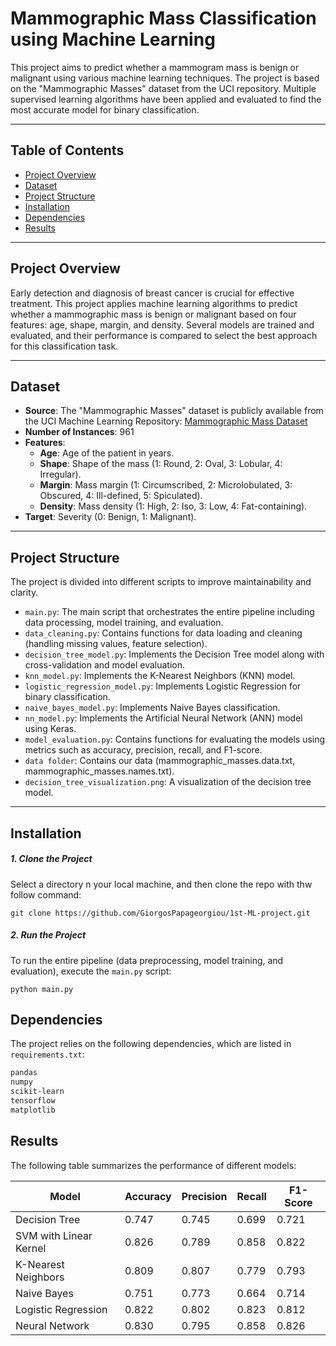 # **Mammographic Mass Classification using Machine Learning**

This project aims to predict whether a mammogram mass is benign or malignant using various machine learning techniques. The project is based on the "Mammographic Masses" dataset from the UCI repository. Multiple supervised learning algorithms have been applied and evaluated to find the most accurate model for binary classification.

---

## **Table of Contents**
- [Project Overview](#project-overview)
- [Dataset](#dataset)
- [Project Structure](#project-structure)
- [Installation](#installation)
- [Dependencies](#Dependencies)
- [Results](#results)


---

## **Project Overview**

Early detection and diagnosis of breast cancer is crucial for effective treatment. This project applies machine learning algorithms to predict whether a mammographic mass is benign or malignant based on four features: age, shape, margin, and density. Several models are trained and evaluated, and their performance is compared to select the best approach for this classification task.

---

## **Dataset**

- **Source**: The "Mammographic Masses" dataset is publicly available from the UCI Machine Learning Repository: [Mammographic Mass Dataset](https://archive.ics.uci.edu/ml/datasets/Mammographic+Mass)
- **Number of Instances**: 961
- **Features**:
  - **Age**: Age of the patient in years.
  - **Shape**: Shape of the mass (1: Round, 2: Oval, 3: Lobular, 4: Irregular).
  - **Margin**: Mass margin (1: Circumscribed, 2: Microlobulated, 3: Obscured, 4: Ill-defined, 5: Spiculated).
  - **Density**: Mass density (1: High, 2: Iso, 3: Low, 4: Fat-containing).
- **Target**: Severity (0: Benign, 1: Malignant).

---

## **Project Structure**

The project is divided into different scripts to improve maintainability and clarity.

- `main.py`: The main script that orchestrates the entire pipeline including data processing, model training, and evaluation.
- `data_cleaning.py`: Contains functions for data loading and cleaning (handling missing values, feature selection).
- `decision_tree_model.py`: Implements the Decision Tree model along with cross-validation and model evaluation.
- `knn_model.py`: Implements the K-Nearest Neighbors (KNN) model.
- `logistic_regression_model.py`: Implements Logistic Regression for binary classification.
- `naive_bayes_model.py`: Implements Naive Bayes classification.
- `nn_model.py`: Implements the Artificial Neural Network (ANN) model using Keras.
- `model_evaluation.py`: Contains functions for evaluating the models using metrics such as accuracy, precision, recall, and F1-score.
- `data folder`: Contains our data (mammographic_masses.data.txt, mammographic_masses.names.txt).
- `decision_tree_visualization.png`: A visualization of the decision tree model.

---

## **Installation**


##### 1. Clone the Project
Select a directory n your local machine, and then clone the repo with thw follow command:

```
git clone https://github.com/GiorgosPapageorgiou/1st-ML-project.git
```

##### 2. Run the Project
To run the entire pipeline (data preprocessing, model training, and evaluation), execute the `main.py` script:

```
python main.py
```

## **Dependencies**

The project relies on the following dependencies, which are listed in `requirements.txt`:

```txt
pandas
numpy
scikit-learn
tensorflow
matplotlib
```

## Results

The following table summarizes the performance of different models:


| **Model**               | **Accuracy** | **Precision** | **Recall** | **F1-Score** |
|-------------------------|--------------|---------------|------------|---------------|
| Decision Tree           | 0.747        | 0.745         | 0.699      | 0.721         |
| SVM with Linear Kernel  | 0.826        | 0.789         | 0.858      | 0.822         |
| K-Nearest Neighbors     | 0.809        | 0.807         | 0.779      | 0.793         |
| Naive Bayes            | 0.751        | 0.773         | 0.664      | 0.714         |
| Logistic Regression     | 0.822        | 0.802         | 0.823      | 0.812         |
| Neural Network          | 0.830        | 0.795         | 0.858      | 0.826         |
